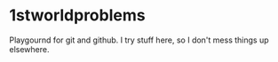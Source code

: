 # 1stworldproblems
Playgournd for git and github. I try stuff here, so I don't mess things up elsewhere.
